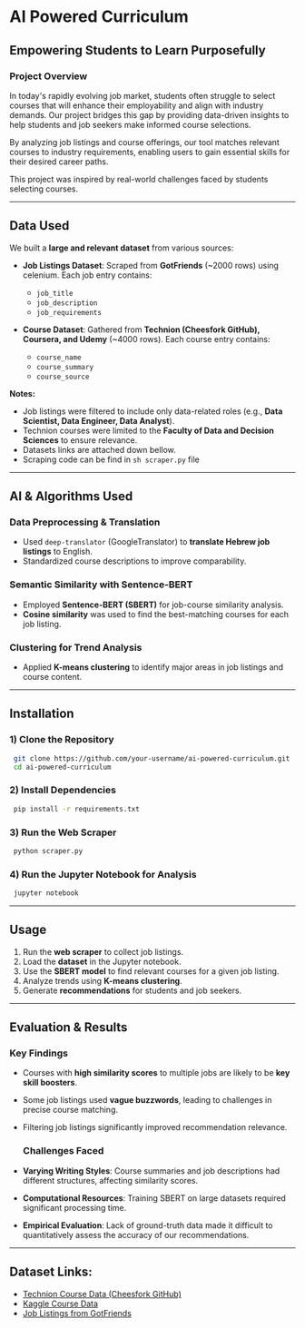 # AI Powered Curriculum

## Empowering Students to Learn Purposefully

### **Project Overview**
In today's rapidly evolving job market, students often struggle to select courses that will enhance their employability and align with industry demands. Our project bridges this gap by providing data-driven insights to help students and job seekers make informed course selections.

By analyzing job listings and course offerings, our tool matches relevant courses to industry requirements, enabling users to gain essential skills for their desired career paths.

This project was inspired by real-world challenges faced by students selecting courses.

---

## **Data Used**
We built a **large and relevant dataset** from various sources:
- **Job Listings Dataset**: Scraped from **GotFriends** (~2000 rows) using celenium. Each job entry contains:
  - `job_title`
  - `job_description`
  - `job_requirements`
        
- **Course Dataset**: Gathered from **Technion (Cheesfork GitHub), Coursera, and Udemy** (~4000 rows). Each course entry contains:
  - `course_name`
  - `course_summary`
  - `course_source`

**Notes:**
- Job listings were filtered to include only data-related roles (e.g., **Data Scientist, Data Engineer, Data Analyst**).
- Technion courses were limited to the **Faculty of Data and Decision Sciences** to ensure relevance.
-   Datasets links are attached down bellow.
-   Scraping code can be find in ```sh scraper.py``` file

---

## **AI & Algorithms Used**
### **Data Preprocessing & Translation**
- Used `deep-translator` (GoogleTranslator) to **translate Hebrew job listings** to English.
- Standardized course descriptions to improve comparability.

### **Semantic Similarity with Sentence-BERT**
- Employed **Sentence-BERT (SBERT)** for job-course similarity analysis.
- **Cosine similarity** was used to find the best-matching courses for each job listing.

### **Clustering for Trend Analysis**
- Applied **K-means clustering** to identify major areas in job listings and course content.

---

## **Installation**
### **1) Clone the Repository**
```sh
 git clone https://github.com/your-username/ai-powered-curriculum.git
 cd ai-powered-curriculum
```
### **2) Install Dependencies**
```sh
 pip install -r requirements.txt
```
### **3) Run the Web Scraper**
```sh
 python scraper.py
```
### **4) Run the Jupyter Notebook for Analysis**
```sh
 jupyter notebook
```
---

## **Usage**
1. Run the **web scraper** to collect job listings.
2. Load the **dataset** in the Jupyter notebook.
3. Use the **SBERT model** to find relevant courses for a given job listing.
4. Analyze trends using **K-means clustering**.
5. Generate **recommendations** for students and job seekers.
---

## **Evaluation & Results**

### **Key Findings**
- Courses with **high similarity scores** to multiple jobs are likely to be **key skill boosters**.
- Some job listings used **vague buzzwords**, leading to challenges in precise course matching.
- Filtering job listings significantly improved recommendation relevance.

  ### **Challenges Faced**
- **Varying Writing Styles**: Course summaries and job descriptions had different structures, affecting similarity scores.
- **Computational Resources**: Training SBERT on large datasets required significant processing time.
- **Empirical Evaluation**: Lack of ground-truth data made it difficult to quantitatively assess the accuracy of our recommendations.

---
## **Dataset Links**:
- [Technion Course Data (Cheesfork GitHub)](https://github.com/cheesfork)
- [Kaggle Course Data](https://www.kaggle.com/)
- [Job Listings from GotFriends](https://www.gotfriends.co.il/)

